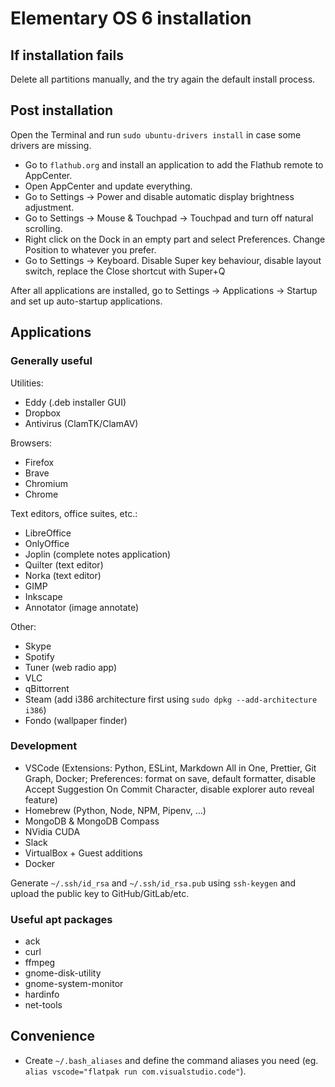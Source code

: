 # Elementary OS 6 installation

## If installation fails

Delete all partitions manually, and the try again the default install process.

## Post installation

Open the Terminal and run `sudo ubuntu-drivers install` in case some drivers are missing.

- Go to `flathub.org` and install an application to add the Flathub remote to AppCenter.
- Open AppCenter and update everything.
- Go to Settings -> Power and disable automatic display brightness adjustment.
- Go to Settings -> Mouse & Touchpad -> Touchpad and turn off natural scrolling.
- Right click on the Dock in an empty part and select Preferences. Change Position to whatever you prefer.
- Go to Settings -> Keyboard. Disable Super key behaviour, disable layout switch, replace the Close shortcut with Super+Q

After all applications are installed, go to Settings -> Applications -> Startup and set up auto-startup applications.

## Applications

### Generally useful

Utilities:

- Eddy (.deb installer GUI)
- Dropbox
- Antivirus (ClamTK/ClamAV)

Browsers:

- Firefox
- Brave
- Chromium
- Chrome

Text editors, office suites, etc.:

- LibreOffice
- OnlyOffice
- Joplin (complete notes application)
- Quilter (text editor)
- Norka (text editor)
- GIMP
- Inkscape
- Annotator (image annotate)

Other:

- Skype
- Spotify
- Tuner (web radio app)
- VLC
- qBittorrent
- Steam (add i386 architecture first using `sudo dpkg --add-architecture i386`)
- Fondo (wallpaper finder)

### Development

- VSCode (Extensions: Python, ESLint, Markdown All in One, Prettier, Git Graph, Docker; Preferences: format on save, default formatter, disable Accept Suggestion On Commit Character, disable explorer auto reveal feature)
- Homebrew (Python, Node, NPM, Pipenv, ...)
- MongoDB & MongoDB Compass
- NVidia CUDA
- Slack
- VirtualBox + Guest additions
- Docker

Generate `~/.ssh/id_rsa` and `~/.ssh/id_rsa.pub` using `ssh-keygen` and upload the public key to GitHub/GitLab/etc.

### Useful apt packages

- ack
- curl
- ffmpeg
- gnome-disk-utility
- gnome-system-monitor
- hardinfo
- net-tools

## Convenience

- Create `~/.bash_aliases` and define the command aliases you need (eg. `alias vscode="flatpak run com.visualstudio.code"`).
